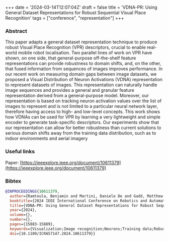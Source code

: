 +++
date = '2024-03-14T12:07:04Z'
draft = false
title = 'VDNA-PR: Using General Dataset Representations for Robust Sequential Visual Place Recognition'
tags = ["conference", "representation"]
+++

### Abstract
This paper adapts a general dataset representation technique to produce robust Visual Place Recognition (VPR) descriptors, crucial to enable real-world mobile robot localisation.
Two parallel lines of work on VPR have shown, on one side, that general-purpose off-the-shelf feature representations can provide robustness to domain shifts, and, on the other, that fused information from sequences of images improves performance.
In our recent work on measuring domain gaps between image datasets, we proposed a Visual Distribution of Neuron Activations (VDNA) representation to represent datasets of images.
This representation can naturally handle image sequences and provides a general and granular feature representation derived from a general-purpose model.
Moreover, our representation is based on tracking neuron activation values over the list of images to represent and is not limited to a particular neural network layer, therefore having access to high- and low-level concepts.
This work shows how VDNAs can be used for VPR by learning a very lightweight and simple encoder to generate task-specific descriptors.
Our experiments show that our representation can allow for better robustness than current solutions to serious domain shifts away from the training data distribution, such as to indoor environments and aerial imagery

### Useful links
Paper: [https://ieeexplore.ieee.org/document/10611379](https://ieeexplore.ieee.org/document/10611379)

### Bibtex 

``` bibtex
@INPROCEEDINGS{10611379,
  author={Ramtoula, Benjamin and Martini, Daniele De and Gadd, Matthew and Newman, Paul},
  booktitle={2024 IEEE International Conference on Robotics and Automation (ICRA)}, 
  title={VDNA-PR: Using General Dataset Representations for Robust Sequential Visual Place Recognition}, 
  year={2024},
  volume={},
  number={},
  pages={15883-15889},
  keywords={Visualization;Image recognition;Neurons;Training data;Robustness;Indoor environment;Image sequences;Robotics;Place Recognition;Deep Learning},
  doi={10.1109/ICRA57147.2024.10611379}}
```

